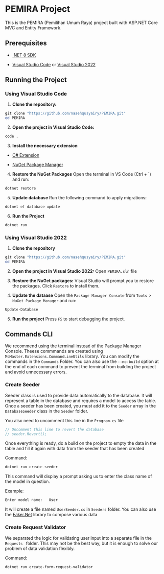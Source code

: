 
# PEMIRA Project
This is the PEMIRA (Pemilihan Umum Raya) project built with ASP.NET Core MVC and Entity Framework.

## Prerequisites

- [.NET 8 SDK](https://dotnet.microsoft.com/download/dotnet/8.0)

- [Visual Studio Code](https://code.visualstudio.com/) or [Visual Studio 2022](https://visualstudio.microsoft.com/vs/)

## Running the Project

### Using Visual Studio Code

1.  **Clone the repository:**

```powerShell
git clone "https://github.com/nasehqusyairy/PEMIRA.git"
cd PEMIRA
```

2.  **Open the project in Visual Studio Code:**

```powerShell
code .
```

3.  **Install the necessary extension**

- [C# Extension](https://marketplace.visualstudio.com/items?itemName=ms-dotnettools.csharp)

- [NuGet Package Manager](https://marketplace.visualstudio.com/items?itemName=jmrog.vscode-nuget-package-manager)

4.  **Restore the NuGet Packages**
Open the terminal in VS Code (Ctrl + `) and run:

```powerShell
dotnet restore
```

5.  **Update database**
Run the following command to apply migrations:
```bash
dotnet ef database update
```

6.  **Run the Project**
```bash
dotnet run
```
### Using Visual Studio 2022

1.  **Clone the repository**

```powerShell
git clone "https://github.com/nasehqusyairy/PEMIRA.git"
cd PEMIRA
```

2.  **Open the project in Visual Studio 2022:**
Open `PEMIRA.sln` file

3.  **Restore the NuGet packages:**
Visual Studio will prompt you to restore the packages. Click ``Restore`` to install them.

4.  **Update the dataase**
Open the ``Package Manager Console`` from ``Tools`` > ``NuGet Package Manager`` and run:

```bash
Update-Database
```

5.  **Run the project**
Press `F5` to start debugging the project.

## Commands CLI
We recommend using the terminal instead of the Package Manager Console. Theese commmands are created using `McMaster.Extensions.CommandLineUtils` library. You can modify the commands in the `Commands` Folder. You can also use the `--no-build` option at the end of each command to prevent the terminal from building the project and avoid unnecessary errors.

### Create Seeder
Seeder class is used to provide data automatically to the database. It will represent a table in the database and requires a model to access the table. Once a seeder has been created, you must add it to the `Seeder` array in the `DatabaseSeeder` class in the `Seeder` folder.

You also need to uncomment this line in the `Program.cs` file
```c#
// Uncomment this line to revert the database
// seeder.Revert();
```
Once everything is ready, do a build on the project to empty the data in the table and fill it again with data from the seeder that has been created

Command:
```PowerShell
dotnet run create-seeder
```
This command will display a prompt asking us to enter the class name of the model in question.

Example:
```PowerShell
Enter model name:	User
```
It will create a file named `UserSeeder.cs` in `Seeders` folder. You can also use the [Faker.Net](https://github.com/oriches/faker-cs) library to compose various data

### Create Request Validator
We separated the logic for validating user input into a separate file in the `Requests ` folder. This may not be the best way, but it is enough to solve our problem of data validation flexibly.

Command:
```PowerShell
dotnet run create-form-request-validator
```